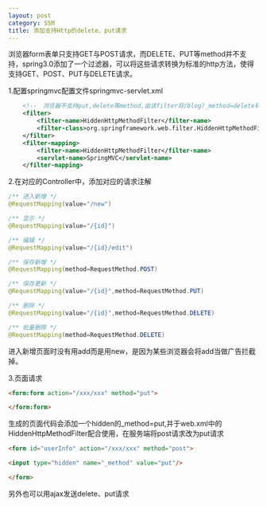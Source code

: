 ```yaml
---
layout: post
category: SSM
title: 添加支持Http的delete、put请求
---
```


浏览器form表单只支持GET与POST请求，而DELETE、PUT等method并不支持，spring3.0添加了一个过滤器，可以将这些请求转换为标准的http方法，使得支持GET、POST、PUT与DELETE请求。

1.配置springmvc配置文件springmvc-servlet.xml

```xml
    <!--　浏览器不支持put,delete等method,由该filter将/blog?_method=delete转换为标准的http　delete方法　-->
    <filter>
        <filter-name>HiddenHttpMethodFilter</filter-name>
        <filter-class>org.springframework.web.filter.HiddenHttpMethodFilter</filter-class>
    </filter>
    <filter-mapping>
        <filter-name>HiddenHttpMethodFilter</filter-name>
        <servlet-name>SpringMVC</servlet-name>
    </filter-mapping>
```

2.在对应的Controller中，添加对应的请求注解

```java
/** 进入新增 */
@RequestMapping(value="/new")

/** 显示 */
@RequestMapping(value="/{id}")

/** 编辑 */
@RequestMapping(value="/{id}/edit")

/** 保存新增 */
@RequestMapping(method=RequestMethod.POST)

/** 保存更新 */
@RequestMapping(value="/{id}",method=RequestMethod.PUT)

/** 删除 */
@RequestMapping(value="/{id}",method=RequestMethod.DELETE)

/** 批量删除 */
@RequestMapping(method=RequestMethod.DELETE)

```
进入新增页面时没有用add而是用new，是因为某些浏览器会将add当做广告拦截掉。


3.页面请求

```html
<form:form action="/xxx/xxx" method="put">

</form:form>
```

生成的页面代码会添加一个hidden的_method=put,并于web.xml中的HiddenHttpMethodFilter配合使用，在服务端将post请求改为put请求

```html
<form id="userInfo" action="/xxx/xxx" method="post">

<input type="hidden" name="_method" value="put"/>

</form>
```

另外也可以用ajax发送delete、put请求